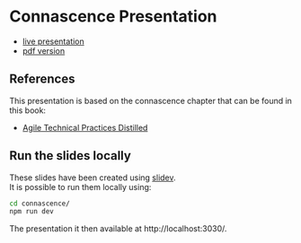 # Connascence Presentation

- [live presentation](https://lordalucard90.github.io/connascence-presentation/)
- [pdf version](https://lordalucard90.github.io/connascence-presentation/connascence_a-way-for-better-code.pdf)

## References

This presentation is based on the connascence chapter that can be found
in this book:
- [Agile Technical Practices Distilled](https://www.oreilly.com/library/view/agile-technical-practices/9781838980849/)

## Run the slides locally

These slides have been created using [slidev](https://github.com/slidevjs/slidev).\
It is possible to run them locally using:
```bash
cd connascence/
npm run dev 
```
The presentation it then available at http://localhost:3030/.

